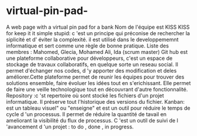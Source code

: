 # virtual-pin-pad-
A web page with a virtual pin pad for a bank
Nom de  l'équipe est KISS
KISS for keep it it simple stupid: c 'est un principe qui préconise de rechercher la siplicité et d' éviter la complexité. il est utilisé dans le developpememnt informatique et sert comme une règle de bonne pratique.
Liste des membres : Mahomed, Glecia, Mohamed Ali, Ida (scrum master)
Git hub est une plateforme collaborative pour développeurs, c'est un espace de stockage de travaux collaboratifs, en quelque sorte un reseau social. Il permet d'échanger nos codes, d 'y apporter des modification et deles améliorer.Cette plateforme permet de reunir les équipes pour trouver des solutions ensemble, faire évoluer les idées tout en s'erichissant. Elle permet de faire une veille technologique tout en découvrant d'autre fonctionnalité.
Repository :c 'st repertoire où sont stocké les fichiers d'un projet informatique. Il préserve tout l'historique des versions du fichier.
Kanban: est un tableau visuel" ou "enseigne" et est un outil pour réduire le temps de cycle d 'un processus. Il permet de  réduire la quantité de tavail en ameliorant la visibilité du flux de processus. C 'est un outil de suivi de l 'avancement d 'un projet : to do , done , in progress. 
